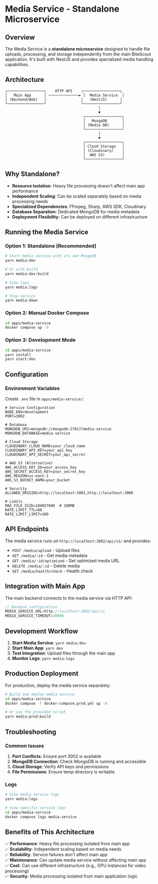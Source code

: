 # Media Service - Standalone Microservice

## Overview

The Media Service is a **standalone microservice** designed to handle file uploads, processing, and storage independently from the main BiteScout application. It's built with NestJS and provides specialized media handling capabilities.

## Architecture

```
┌─────────────────┐    HTTP API    ┌─────────────────┐
│   Main App      │ ──────────────► │  Media Service  │
│ (Backend/Web)   │                │   (NestJS)      │
└─────────────────┘                └─────────────────┘
                                           │
                                           ▼
                                    ┌─────────────────┐
                                    │   MongoDB       │
                                    │ (Media DB)      │
                                    └─────────────────┘
                                           │
                                           ▼
                                    ┌─────────────────┐
                                    │ Cloud Storage   │
                                    │ (Cloudinary/    │
                                    │  AWS S3)        │
                                    └─────────────────┘
```

## Why Standalone?

- **Resource Isolation**: Heavy file processing doesn't affect main app performance
- **Independent Scaling**: Can be scaled separately based on media processing needs
- **Specialized Dependencies**: FFmpeg, Sharp, AWS SDK, Cloudinary
- **Database Separation**: Dedicated MongoDB for media metadata
- **Deployment Flexibility**: Can be deployed on different infrastructure

## Running the Media Service

### Option 1: Standalone (Recommended)

```bash
# Start media service with its own MongoDB
yarn media:dev

# Or with build
yarn media:dev:build

# View logs
yarn media:logs

# Stop service
yarn media:down
```

### Option 2: Manual Docker Compose

```bash
cd apps/media-service
docker compose up -d
```

### Option 3: Development Mode

```bash
cd apps/media-service
yarn install
yarn start:dev
```

## Configuration

### Environment Variables

Create `.env` file in `apps/media-service/`:

```env
# Service Configuration
NODE_ENV=development
PORT=3002

# Database
MONGODB_URI=mongodb://mongodb:27017/media-service
MONGODB_DATABASE=media-service

# Cloud Storage
CLOUDINARY_CLOUD_NAME=your_cloud_name
CLOUDINARY_API_KEY=your_api_key
CLOUDINARY_API_SECRET=your_api_secret

# AWS S3 (Alternative)
AWS_ACCESS_KEY_ID=your_access_key
AWS_SECRET_ACCESS_KEY=your_secret_key
AWS_REGION=us-east-1
AWS_S3_BUCKET_NAME=your_bucket

# Security
ALLOWED_ORIGINS=http://localhost:3001,http://localhost:3000

# Limits
MAX_FILE_SIZE=104857600  # 100MB
RATE_LIMIT_TTL=60
RATE_LIMIT_LIMIT=100
```

## API Endpoints

The media service runs on `http://localhost:3002/api/v1/` and provides:

- `POST /media/upload` - Upload files
- `GET /media/:id` - Get media metadata
- `GET /media/:id/optimized` - Get optimized media URL
- `DELETE /media/:id` - Delete media
- `GET /media/health/check` - Health check

## Integration with Main App

The main backend connects to the media service via HTTP API:

```typescript
// Backend configuration
MEDIA_SERVICE_URL=http://localhost:3002/api/v1
MEDIA_SERVICE_TIMEOUT=30000
```

## Development Workflow

1. **Start Media Service**: `yarn media:dev`
2. **Start Main App**: `yarn dev`
3. **Test Integration**: Upload files through the main app
4. **Monitor Logs**: `yarn media:logs`

## Production Deployment

For production, deploy the media service separately:

```bash
# Build and deploy media service
cd apps/media-service
docker compose -f docker-compose.prod.yml up -d

# Or use the provided script
yarn media:prod:build
```

## Troubleshooting

### Common Issues

1. **Port Conflicts**: Ensure port 3002 is available
2. **MongoDB Connection**: Check MongoDB is running and accessible
3. **Cloud Storage**: Verify API keys and permissions
4. **File Permissions**: Ensure temp directory is writable

### Logs

```bash
# View media service logs
yarn media:logs

# View specific service logs
cd apps/media-service
docker compose logs media-service
```

## Benefits of This Architecture

✅ **Performance**: Heavy file processing isolated from main app  
✅ **Scalability**: Independent scaling based on media needs  
✅ **Reliability**: Service failures don't affect main app  
✅ **Maintenance**: Can update media service without affecting main app  
✅ **Cost**: Can use different infrastructure (e.g., GPU instances for video processing)  
✅ **Security**: Media processing isolated from main application logic 